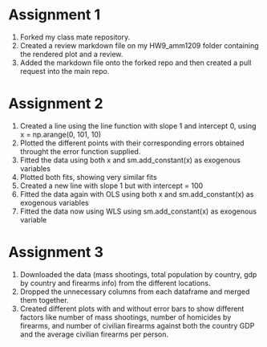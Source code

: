 # Assignment 1

1. Forked my class mate repository.
2. Created a review markdown file on my HW9_amm1209 folder containing the rendered plot and a review.
3. Added the markdown file onto the forked repo and then created a pull request into the main repo.

# Assignment 2

1. Created a line using the line function with slope 1 and intercept 0, using x = np.arange(0, 101, 10)
2. Plotted the different points with their corresponding errors obtained throught the error function supplied.
3. Fitted the data using both x and sm.add_constant(x) as exogenous variables
4. Plotted both fits, showing very similar fits
5. Created a new line with slope 1 but with intercept = 100
6. Fitted the data again with OLS using both x and sm.add_constant(x) as exogenous variables
7. Fitted the data now using WLS using sm.add_constant(x) as exogenous variable

# Assignment 3

1. Downloaded the data (mass shootings, total population by country, gdp by country and firearms info) from the different locations.
2. Dropped the unnecessary columns from each dataframe and merged them together.
3. Created different plots with and without error bars to show different factors like number of mass shootings, number of homicides by firearms, and number of civilian firearms against both the country GDP and the average civilian firearms per person.
